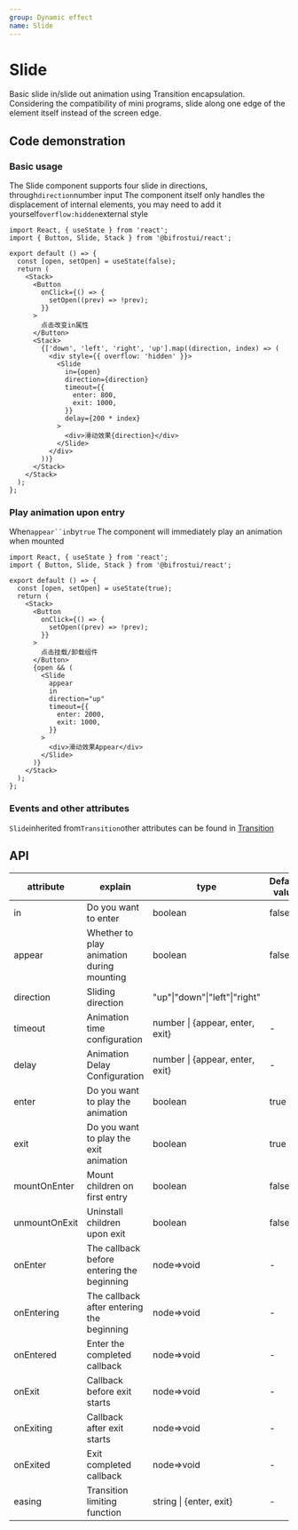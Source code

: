 ```yaml
---
group: Dynamic effect
name: Slide
---
```


# Slide

Basic slide in/slide out animation using Transition encapsulation.
Considering the compatibility of mini programs, slide along one edge of the element itself instead of the screen edge.

## Code demonstration

### Basic usage

The Slide component supports four slide in directions, through`direction`number input
The component itself only handles the displacement of internal elements, you may need to add it yourself`overflow:hidden`external style

```tsx
import React, { useState } from 'react';
import { Button, Slide, Stack } from '@bifrostui/react';

export default () => {
  const [open, setOpen] = useState(false);
  return (
    <Stack>
      <Button
        onClick={() => {
          setOpen((prev) => !prev);
        }}
      >
        点击改变in属性
      </Button>
      <Stack>
        {['down', 'left', 'right', 'up'].map((direction, index) => (
          <div style={{ overflow: 'hidden' }}>
            <Slide
              in={open}
              direction={direction}
              timeout={{
                enter: 800,
                exit: 1000,
              }}
              delay={200 * index}
            >
              <div>滑动效果{direction}</div>
            </Slide>
          </div>
        ))}
      </Stack>
    </Stack>
  );
};
```

### Play animation upon entry

When`appear``in`by`true`
The component will immediately play an animation when mounted

```tsx
import React, { useState } from 'react';
import { Button, Slide, Stack } from '@bifrostui/react';

export default () => {
  const [open, setOpen] = useState(true);
  return (
    <Stack>
      <Button
        onClick={() => {
          setOpen((prev) => !prev);
        }}
      >
        点击挂载/卸载组件
      </Button>
      {open && (
        <Slide
          appear
          in
          direction="up"
          timeout={{
            enter: 2000,
            exit: 1000,
          }}
        >
          <div>滑动效果Appear</div>
        </Slide>
      )}
    </Stack>
  );
};
```

### Events and other attributes

`Slide`inherited from`Transition`other attributes can be found in [Transition](/cores/transition)

## API

| attribute     | explain                                    | type                            | Default value |
| ------------- | ------------------------------------------ | ------------------------------- | ------------- |
| in            | Do you want to enter                       | boolean                         | false         |
| appear        | Whether to play animation during mounting  | boolean                         | false         |
| direction     | Sliding direction                          | "up"\|"down"\|"left"\|"right"   |               |
| timeout       | Animation time configuration               | number \| {appear, enter, exit} | -             |
| delay         | Animation Delay Configuration              | number \| {appear, enter, exit} | -             |
| enter         | Do you want to play the animation          | boolean                         | true          |
| exit          | Do you want to play the exit animation     | boolean                         | true          |
| mountOnEnter  | Mount children on first entry              | boolean                         | false         |
| unmountOnExit | Uninstall children upon exit               | boolean                         | false         |
| onEnter       | The callback before entering the beginning | node=>void                      | -             |
| onEntering    | The callback after entering the beginning  | node=>void                      | -             |
| onEntered     | Enter the completed callback               | node=>void                      | -             |
| onExit        | Callback before exit starts                | node=>void                      | -             |
| onExiting     | Callback after exit starts                 | node=>void                      | -             |
| onExited      | Exit completed callback                    | node=>void                      | -             |
| easing        | Transition limiting function               | string \| {enter, exit}         | -             |
